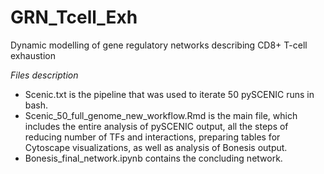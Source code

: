# GRN_Tcell_Exh
Dynamic modelling of gene regulatory networks describing CD8+ T-cell exhaustion

*Files description*
- Scenic.txt is the pipeline that was used to iterate 50 pySCENIC runs in bash. 
- Scenic_50_full_genome_new_workflow.Rmd is the main file, which includes the entire analysis of pySCENIC output, all the steps of reducing number of TFs and interactions, preparing tables for Cytoscape visualizations, as well as analysis of Bonesis output.
- Bonesis_final_network.ipynb contains the concluding network.
